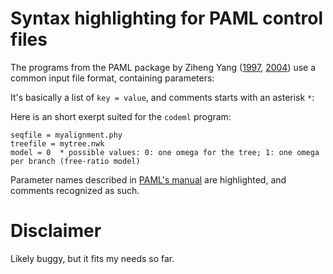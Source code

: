 # Syntax highlighting for PAML control files

The programs from the PAML package by Ziheng Yang ([1997][1], [2004][2]) use a common input file format, containing parameters:

It's basically a list of `key = value`, and comments starts with an asterisk `*`:

Here is an short exerpt suited for the `codeml` program:

    seqfile = myalignment.phy
    treefile = mytree.nwk
    model = 0  * possible values: 0: one omega for the tree; 1: one omega per branch (free-ratio model)


Parameter names described in [PAML's manual][3] are highlighted, and comments
recognized as such.

# Disclaimer

Likely buggy, but it fits my needs so far.


[1]: http://doi.org/10.1093/bioinformatics/13.5.555
[2]: http://doi.org/10.1093/molbev/msm088
[3]: http://abacus.gene.ucl.ac.uk/software/pamlDOC.pdf
